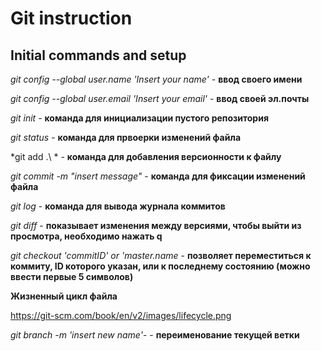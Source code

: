 # Git instruction

## Initial commands and setup

*git config --global user.name 'Insert your name'* - **ввод своего имени**

*git config --global user.email 'Insert your email'* - **ввод своей эл.почты**

*git init* - **команда для инициализации пустого репозитория**

*git status* - **команда для првоерки изменений файла**

*git add .\ * - **команда для добавления версионности к файлу**

*git commit -m "insert message"* - **команда для фиксации изменений файла**

*git log* - **команда для вывода журнала коммитов**

*git diff* - **показывает изменения между версиями, чтобы выйти из просмотра, необходимо нажать q**

*git checkout 'commitID' or 'master.name* - **позволяет переместиться к коммиту, ID которого указан, или к последнему состоянию (можно ввести первые 5 символов)**

**Жизненный цикл файла**

https://git-scm.com/book/en/v2/images/lifecycle.png

*git branch -m 'insert new name'*- - **переименование текущей ветки**